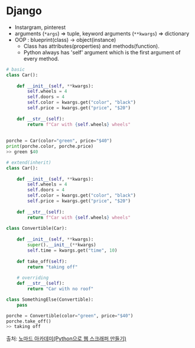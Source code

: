 # Django

* Instargram, pinterest
* arguments (`*args`) => tuple, keyword arguments (`**kwargs`)  => dictionary
* OOP : blueprint(class) -> object(instance)
  * Class has attributes(properties) and methods(function).
  * Python always has 'self' argument which is the first argument of every method.

```python
# basic
class Car():
    
    def __init__(self, **kwargs):
        self.wheels = 4
        self.doors = 4
        self.color = kwargs.get("color", "black")
        self.price = kwargs.get("price", "$20")
        
    def __str__(self):
        return f"Car with {self.wheels} wheels"
    
    
porche = Car(color="green", price="$40")
print(porche.color, porche.price)
>> green $40
```



```python
# extend(inherit)
class Car():
    
    def __init__(self, **kwargs):
        self.wheels = 4
        self.doors = 4
        self.color = kwargs.get("color", "black")
        self.price = kwargs.get("price", "$20")
        
    def __str__(self):
        return f"Car with {self.wheels} wheels"
    
class Convertible(Car):
	
    def __init__(self, **kwargs):
        super().__init__(**kwargs)
        self.time = kwargs.get("time", 10)
    
    def take_off(self):
        return "taking off"
    
    # overriding
    def __str__(self):
        return "Car with no roof"

class SomethingElse(Convertible):
    pass

porche = Convertible(color="green", price="$40")
porche.take_off()
>> taking off
```



출처: [노마드 아카데미(Python으로 웹 스크래퍼 만들기)](https://nomadcoders.co/python-for-beginners/lobby)

